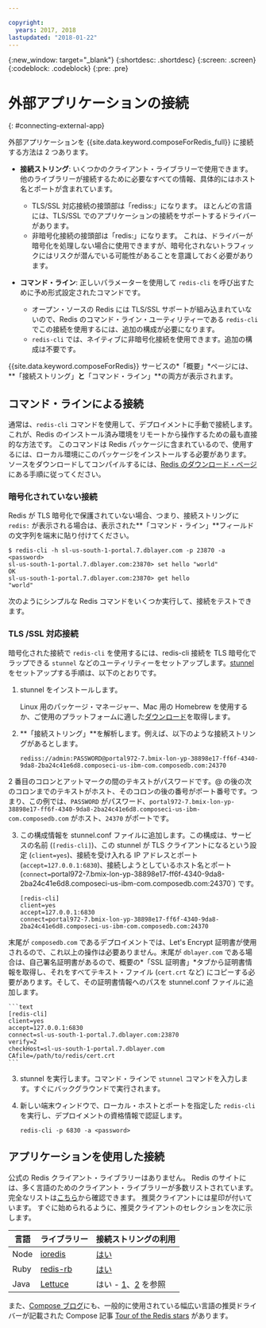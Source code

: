 ```yaml
---

copyright:
  years: 2017, 2018
lastupdated: "2018-01-22"
---
```


{:new_window: target="_blank"}
{:shortdesc: .shortdesc}
{:screen: .screen}
{:codeblock: .codeblock}
{:pre: .pre}

# 外部アプリケーションの接続
{: #connecting-external-app}

外部アプリケーションを {{site.data.keyword.composeForRedis_full}} に接続する方法は 2 つあります。

- **接続ストリング**: いくつかのクライアント・ライブラリーで使用できます。他のライブラリーが接続するために必要なすべての情報、具体的にはホスト名とポートが含まれています。
  - TLS/SSL 対応接続の接頭部は「rediss:」になります。 ほとんどの言語には、TLS/SSL でのアプリケーションの接続をサポートするドライバーがあります。 
  - 非暗号化接続の接頭部は「redis:」になります。 これは、ドライバーが暗号化を処理しない場合に使用できますが、暗号化されないトラフィックにはリスクが潜んでいる可能性があることを意識しておく必要があります。 

- **コマンド・ライン**: 正しいパラメーターを使用して `redis-cli` を呼び出すために予め形式設定されたコマンドです。
  - オープン・ソースの Redis には TLS/SSL サポートが組み込まれていないので、Redis のコマンド・ライン・ユーティリティーである `redis-cli` でこの接続を使用するには、追加の構成が必要になります。
  - `redis-cli` では、ネイティブに非暗号化接続を使用できます。追加の構成は不要です。

{{site.data.keyword.composeForRedis}} サービスの*「概要」*ページには、**「接続ストリング」**と**「コマンド・ライン」**の両方が表示されます。


## コマンド・ラインによる接続

通常は、`redis-cli` コマンドを使用して、デプロイメントに手動で接続します。これが、Redis のインストール済み環境をリモートから操作するための最も直接的な方法です。 このコマンドは Redis パッケージに含まれているので、使用するには、ローカル環境にこのパッケージをインストールする必要があります。 ソースをダウンロードしてコンパイルするには、[Redis のダウンロード・ページ](http://redis.io/download)にある手順に従ってください。

### 暗号化されていない接続

Redis が TLS 暗号化で保護されていない場合、つまり、接続ストリングに `redis:` が表示される場合は、表示された**「コマンド・ライン」**フィールドの文字列を端末に貼り付けてください。
```shell
$ redis-cli -h sl-us-south-1-portal.7.dblayer.com -p 23870 -a <password>
sl-us-south-1-portal.7.dblayer.com:23870> set hello "world"
OK
sl-us-south-1-portal.7.dblayer.com:23870> get hello
"world" 
```
次のようにシンプルな Redis コマンドをいくつか実行して、接続をテストできます。

### TLS /SSL 対応接続

暗号化された接続で `redis-cli` を使用するには、redis-cli 接続を TLS 暗号化でラップできる `stunnel` などのユーティリティーをセットアップします。[stunnel](https://www.stunnel.org/index.html) をセットアップする手順は、以下のとおりです。

1. stunnel をインストールします。
    
    Linux 用のパッケージ・マネージャー、Mac 用の Homebrew を使用するか、ご使用のプラットフォームに適した[ダウンロード](https://www.stunnel.org/downloads.html)を取得します。

2. **「接続ストリング」**を解析します。例えば、以下のような接続ストリングがあるとします。
   ```text
   rediss://admin:PASSWORD@portal972-7.bmix-lon-yp-38898e17-ff6f-4340-9da8-2ba24c41e6d8.composeci-us-ibm-com.composedb.com:24370
   ```
2 番目のコロンとアットマークの間のテキストがパスワードです。@ の後の次のコロンまでのテキストがホスト、そのコロンの後の番号がポート番号です。つまり、この例では、`PASSWORD` がパスワード、`portal972-7.bmix-lon-yp-38898e17-ff6f-4340-9da8-2ba24c41e6d8.composeci-us-ibm-com.composedb.com` がホスト、`24370` がポートです。

3. この構成情報を stunnel.conf ファイルに追加します。この構成は、サービスの名前 (`[redis-cli]`)、この stunnel が TLS クライアントになるという設定 (`client=yes`)、接続を受け入れる IP アドレスとポート (`accept=127.0.0.1:6830`)、接続しようとしているホスト名とポート (`connect=`portal972-7.bmix-lon-yp-38898e17-ff6f-4340-9da8-2ba24c41e6d8.composeci-us-ibm-com.composedb.com:24370`) です。
    ```text
    [redis-cli]
    client=yes  
    accept=127.0.0.1:6830  
    connect=portal972-7.bmix-lon-yp-38898e17-ff6f-4340-9da8-2ba24c41e6d8.composeci-us-ibm-com.composedb.com:24370
    ```
末尾が `composedb.com` であるデプロイメントでは、Let's Encrypt 証明書が使用されるので、これ以上の操作は必要ありません。末尾が `dblayer.com` である場合は、自己署名証明書があるので、概要の*「SSL 証明書」*タブから証明書情報を取得し、それをすべてテキスト・ファイル (`cert.crt` など) にコピーする必要があります。そして、その証明書情報へのパスを stunnel.conf ファイルに追加します。
    
    ```text
    [redis-cli]
    client=yes  
    accept=127.0.0.1:6830  
    connect=sl-us-south-1-portal.7.dblayer.com:23870
    verify=2  
    checkHost=sl-us-south-1-portal.7.dblayer.com 
    CAfile=/path/to/redis/cert.crt
    ```

3. stunnel を実行します。コマンド・ラインで `stunnel` コマンドを入力します。すぐにバックグラウンドで実行されます。
    
4. 新しい端末ウィンドウで、ローカル・ホストとポートを指定した `redis-cli` を実行し、デプロイメントの資格情報で認証します。
    ```shell
    redis-cli -p 6830 -a <password>
    ```

## アプリケーションを使用した接続

公式の Redis クライアント・ライブラリーはありません。 Redis のサイトには、多く言語のためのクライアント・ライブラリーが多数リストされています。 完全なリストは[こちら](http://redis.io/clients)から確認できます。 推奨クライアントには星印が付いています。 すぐに始められるように、推奨クライアントのセレクションを次に示します。       

言語|ライブラリー|接続ストリングの利用
----------|----------|-----------
Node|[ioredis](https://github.com/luin/ioredis)|[はい](https://github.com/luin/ioredis#connect-to-redis)
Ruby|[redis-rb](https://github.com/redis/redis-rb)|[はい](http://www.rubydoc.info/github/redis/redis-rb/master/Redis%3Ainitialize)
Java|[Lettuce](https://github.com/mp911de/lettuce)|はい - [1](https://github.com/mp911de/lettuce/wiki/Redis-URI-and-connection-details)、[2](https://lettuce.io/core/release/api/io/lettuce/core/RedisClient.html) を参照

また、[Compose ブログ](https://www.compose.com/articles/)にも、一般的に使用されている幅広い言語の推奨ドライバーが記載された Compose 記事 [Tour of the Redis stars](https://www.compose.com/articles/a-tour-of-the-redis-stars-2/) があります。
